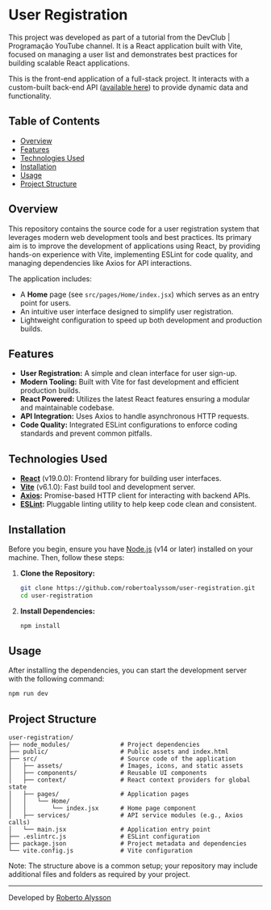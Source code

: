 # User Registration

This project was developed as part of a tutorial from the DevClub | Programação YouTube channel. It is a React application built with Vite, focused on managing a user list and demonstrates best practices for building scalable React applications.

This is the front-end application of a full-stack project. It interacts with a custom-built back-end API ([available here](https://github.com/robertoalyssom/users.api)) to provide dynamic data and functionality.

## Table of Contents

- [Overview](#overview)
- [Features](#features)
- [Technologies Used](#technologies-used)
- [Installation](#installation)
- [Usage](#usage)
- [Project Structure](#project-structure)

## Overview

This repository contains the source code for a user registration system that leverages modern web development tools and best practices. Its primary aim is to improve the development of applications using React, by providing hands-on experience with Vite, implementing ESLint for code quality, and managing dependencies like Axios for API interactions.

The application includes:

- A **Home** page (see `src/pages/Home/index.jsx`) which serves as an entry point for users.
- An intuitive user interface designed to simplify user registration.
- Lightweight configuration to speed up both development and production builds.

## Features

- **User Registration:** A simple and clean interface for user sign-up.
- **Modern Tooling:** Built with Vite for fast development and efficient production builds.
- **React Powered:** Utilizes the latest React features ensuring a modular and maintainable codebase.
- **API Integration:** Uses Axios to handle asynchronous HTTP requests.
- **Code Quality:** Integrated ESLint configurations to enforce coding standards and prevent common pitfalls.

## Technologies Used

- **[React](https://reactjs.org/)** (v19.0.0): Frontend library for building user interfaces.
- **[Vite](https://vitejs.dev/)** (v6.1.0): Fast build tool and development server.
- **[Axios](https://axios-http.com/):** Promise-based HTTP client for interacting with backend APIs.
- **[ESLint](https://eslint.org/):** Pluggable linting utility to help keep code clean and consistent.

## Installation

Before you begin, ensure you have [Node.js](https://nodejs.org/) (v14 or later) installed on your machine. Then, follow these steps:

1. **Clone the Repository:**

   ```bash
   git clone https://github.com/robertoalyssom/user-registration.git
   cd user-registration

   ```

2. **Install Dependencies:**

   ```bash
   npm install

   ```

## Usage

After installing the dependencies, you can start the development server with the following command:

```bash
npm run dev
```

## Project Structure

```
user-registration/
├── node_modules/              # Project dependencies
├── public/                    # Public assets and index.html
├── src/                       # Source code of the application
│   ├── assets/                # Images, icons, and static assets
│   ├── components/            # Reusable UI components
│   ├── context/               # React context providers for global state
│   ├── pages/                 # Application pages
│   │   └── Home/
│   │       └── index.jsx      # Home page component
│   ├── services/              # API service modules (e.g., Axios calls)
│   └── main.jsx               # Application entry point
├── .eslintrc.js               # ESLint configuration
├── package.json               # Project metadata and dependencies
└── vite.config.js             # Vite configuration
```

Note: The structure above is a common setup; your repository may include additional files and folders as required by your project.

---

Developed by [Roberto Alysson](https://github.com/robertoalyssom)
